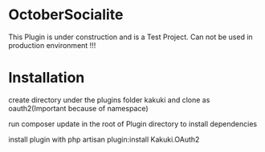 # OctoberSocialite

This Plugin is under construction and is a Test Project. Can not be used in production environment !!!

# Installation

create directory under the plugins folder kakuki and clone as oauth2(Important because of namespace)  

run composer update in the root of Plugin directory to install dependencies

install plugin with php artisan plugin:install Kakuki.OAuth2


